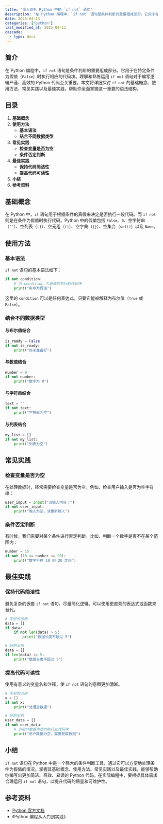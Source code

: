 ```yaml
---
title: "深入剖析 Python 中的 `if not` 语句"
description: "在 Python 编程中，`if not` 语句是条件判断的重要组成部分。它用于在特定条件为假值（`False`）时执行相应的代码块。理解和熟练运用 `if not` 语句对于编写逻辑严谨、高效的 Python 代码至关重要。本文将详细探讨 `if not` 的基础概念、使用方法、常见实践以及最佳实践，帮助你全面掌握这一重要的语法结构。"
date: 2025-04-13
categories: ["python"]
last_modified_at: 2025-04-13
cascade:
  - type: docs
---
```



## 简介
在 Python 编程中，`if not` 语句是条件判断的重要组成部分。它用于在特定条件为假值（`False`）时执行相应的代码块。理解和熟练运用 `if not` 语句对于编写逻辑严谨、高效的 Python 代码至关重要。本文将详细探讨 `if not` 的基础概念、使用方法、常见实践以及最佳实践，帮助你全面掌握这一重要的语法结构。

<!-- more -->
## 目录
1. **基础概念**
2. **使用方法**
    - **基本语法**
    - **结合不同数据类型**
3. **常见实践**
    - **检查变量是否为空**
    - **条件否定判断**
4. **最佳实践**
    - **保持代码简洁性**
    - **提高代码可读性**
5. **小结**
6. **参考资料**

## 基础概念
在 Python 中，`if` 语句用于根据条件的真假来决定是否执行一段代码。而 `if not` 则是在条件为假值时执行代码。Python 中的假值包括 `False`、`0`、空字符串（`''`）、空列表（`[]`）、空元组（`()`）、空字典（`{}`）、空集合（`set()`）以及 `None`。

## 使用方法
### 基本语法
`if not` 语句的基本语法如下：
```python
if not condition:
    # 当 condition 为假值时执行的代码块
    print("条件为假值")
```
这里的 `condition` 可以是任何表达式，只要它能被解释为布尔值（`True` 或 `False`）。

### 结合不同数据类型
#### 与布尔值结合
```python
is_ready = False
if not is_ready:
    print("尚未准备好")
```
#### 与数值结合
```python
number = 0
if not number:
    print("数字为 0")
```
#### 与字符串结合
```python
text = ""
if not text:
    print("字符串为空")
```
#### 与列表结合
```python
my_list = []
if not my_list:
    print("列表为空")
```

## 常见实践
### 检查变量是否为空
在处理数据时，经常需要检查变量是否为空。例如，检查用户输入是否为空字符串：
```python
user_input = input("请输入内容：")
if not user_input:
    print("输入为空，请重新输入")
```

### 条件否定判断
有时候，我们需要对某个条件进行否定判断。比如，判断一个数字是否不在某个范围内：
```python
number = 15
if not (10 <= number <= 20):
    print("数字不在 10 到 20 之间")
```

## 最佳实践
### 保持代码简洁性
避免复杂的嵌套 `if not` 语句，尽量简化逻辑。可以使用更直观的表达式或函数来替代。
```python
# 不好的示例
data = []
if data:
    if not len(data) > 5:
        print("数据长度不超过 5")

# 好的示例
data = []
if len(data) <= 5:
    print("数据长度不超过 5")
```

### 提高代码可读性
使用有意义的变量名和注释，使 `if not` 语句的意图更加清晰。
```python
# 不好的示例
x = []
if not x:
    print("处理空数据")

# 好的示例
user_data = []
if not user_data:
    # 当用户数据为空时执行此代码块
    print("用户数据为空，需要获取数据")
```

## 小结
`if not` 语句在 Python 中是一个强大的条件判断工具，通过它可以方便地处理条件为假值的情况。掌握其基础概念、使用方法、常见实践以及最佳实践，能够帮助你编写出更加简洁、高效、易读的 Python 代码。在实际编程中，要根据具体需求合理运用 `if not` 语句，以提升代码的质量和可维护性。

## 参考资料
- [Python 官方文档](https://docs.python.org/3/)
- 《Python 编程从入门到实践》